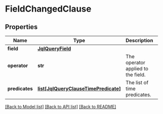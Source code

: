# FieldChangedClause

## Properties
Name | Type | Description | Notes
------------ | ------------- | ------------- | -------------
**field** | [**JqlQueryField**](JqlQueryField.md) |  | 
**operator** | **str** | The operator applied to the field. | 
**predicates** | [**list[JqlQueryClauseTimePredicate]**](JqlQueryClauseTimePredicate.md) | The list of time predicates. | 

[[Back to Model list]](../README.md#documentation-for-models) [[Back to API list]](../README.md#documentation-for-api-endpoints) [[Back to README]](../README.md)

